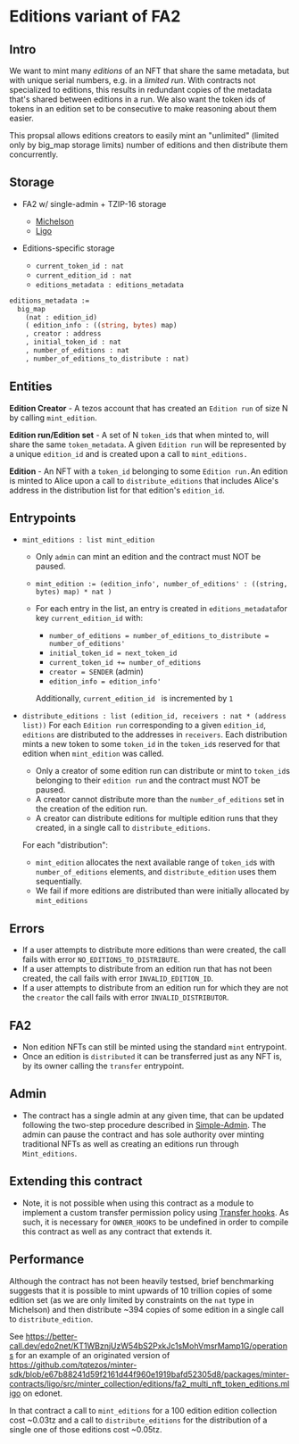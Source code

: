 # Editions variant of FA2

## Intro

We want to mint many _editions_ of an NFT that share the same metadata,
but with unique serial numbers, e.g. in a _limited run_.
With contracts not specialized to editions, this results in redundant copies of the metadata that's shared between editions in a run.
We also want the token ids of tokens in an edition set to be consecutive to make reasoning about them easier. 

This propsal allows editions creators to easily mint an "unlimited" (limited only by big_map storage limits) number of editions and then distribute them concurrently. 

## Storage

- FA2 w/ single-admin + TZIP-16 storage
  + [Michelson](../../../../bin/fa2_multi_nft_asset.tz)
  + [Ligo](../nft/fa2_multi_nft_asset_simple_admin.mligo)

- Editions-specific storage
  + `current_token_id : nat`
  + `current_edition_id : nat`
  + `editions_metadata : editions_metadata`

```ocaml
editions_metadata :=
  big_map
    (nat : edition_id)
    ( edition_info : ((string, bytes) map)
    , creator : address 
    , initial_token_id : nat
    , number_of_editions : nat
    , number_of_editions_to_distribute : nat)
```

## Entities

**Edition Creator** - A tezos account that has created an `Edition run` of size N by calling `mint_edition`.

**Edition run/Edition set** - A set of N `token_id`s that when minted to, will share the same `token_metadata`. A given `Edition run` will be represented by a unique `edition_id` and is created upon a call to `mint_editions.`

**Edition** - An NFT with a `token_id` belonging to some `Edition run.`An edition is minted to Alice upon a call to `distribute_editions` that includes Alice's address in the distribution list for that edition's `edition_id`. 

## Entrypoints

- `mint_editions : list mint_edition`
  + Only `admin` can mint an edition and the contract must NOT be paused.
  + `mint_edition := (edition_info', number_of_editions' : ((string, bytes) map) * nat )`
  + For each entry in the list, an entry is created in `editions_metadata`for key `current_edition_id`
    with:
    * `number_of_editions = number_of_editions_to_distribute = number_of_editions'`
    * `initial_token_id = next_token_id`
    * `current_token_id += number_of_editions`
    * `creator = SENDER` (admin)
    * `edition_info = edition_info'`

    Additionally, `current_edition_id ` is incremented by `1`

- `distribute_editions : list (edition_id, receivers : nat * (address list))`
    For each `Edition run` corresponding to a given `edition_id`, `editions` are distributed to the addresses in `receivers`. Each distribution mints a new token to some `token_id` in the `token_id`s reserved for that edition when `mint_edition` was called.  

  + Only a creator of some edition run can distribute or mint to `token_id`s belonging to their `edition run` and the contract must NOT be paused.
  + A creator cannot distribute more than the `number_of_editions` set in the creation of the edition run.
  + A creator can distribute editions for multiple edition runs that they created, in a single call to `distribute_editions`. 

  For each "distribution":
    * `mint_edition` allocates the next available range of `token_id`s with `number_of_editions` elements, and `distribute_edition` uses them sequentially.
    * We fail if more editions are distributed than were initially allocated by `mint_editions`

## Errors

- If a user attempts to distribute more editions than were created, the call fails with error `NO_EDITIONS_TO_DISTRIBUTE`. 
- If a user attempts to distribute from an edition run that has not been created, the call fails with error `INVALID_EDITION_ID`.
- If a user attempts to distribute from an edition run for which they are not the `creator` the call fails with error `INVALID_DISTRIBUTOR`.

## FA2 

+ Non edition NFTs can still be minted using the standard `mint` entrypoint.
+ Once an edition is `distributed` it can be transferred just as any NFT is, by its owner calling the `transfer` entrypoint.

## Admin 
+ The contract has a single admin at any given time, that can be updated following the two-step procedure described in [Simple-Admin](../../../fa2_modules/README.md). The admin can pause the contract and has sole authority over minting traditional NFTs as well as creating an editions run through `Mint_editions`. 

## Extending this contract
+ Note, it is not possible when using this contract as a module to implement a custom transfer permission policy using [Transfer hooks](../../../fa2/fa2_hook.mligo). As such, it is necessary for `OWNER_HOOKS` to be undefined in order to compile this contract as well as any contract that extends it. 

## Performance 
Although the contract has not been heavily testsed, brief benchmarking suggests that it is possible to mint upwards of 10 trillion copies of some edition set (as we are only limited by constraints on the `nat` type in Michelson) and then distribute ~394 copies of some edition in a single call to `distribute_edition`. 

See https://better-call.dev/edo2net/KT1WBznjUzW54bS2PxkJc1sMohVmsrMamp1G/operations for an example of an originated version of https://github.com/tqtezos/minter-sdk/blob/e67b88241d59f2161d44f960e1919bafd52305d8/packages/minter-contracts/ligo/src/minter_collection/editions/fa2_multi_nft_token_editions.mligo on edonet. 

In that contract a call to `mint_editions` for a 100 edition edition collection cost ~0.03tz and a call to `distribute_editions` for the distribution of a single one of those editions cost ~0.05tz. 


